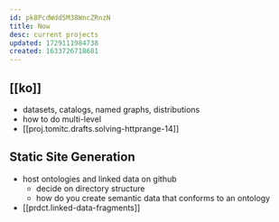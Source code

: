 ```yaml
---
id: pk8PcdWdd5M38WncZRnzN
title: Now
desc: current projects
updated: 1729111984738
created: 1633726718681
---
```


## [[ko]]

- datasets, catalogs, named graphs, distributions
- how to do multi-level
- [[proj.tomitc.drafts.solving-httprange-14]]

## Static Site Generation

- host ontologies and linked data on github
  - decide on directory structure
  - how do you create semantic data that conforms to an ontology
- [[prdct.linked-data-fragments]]

